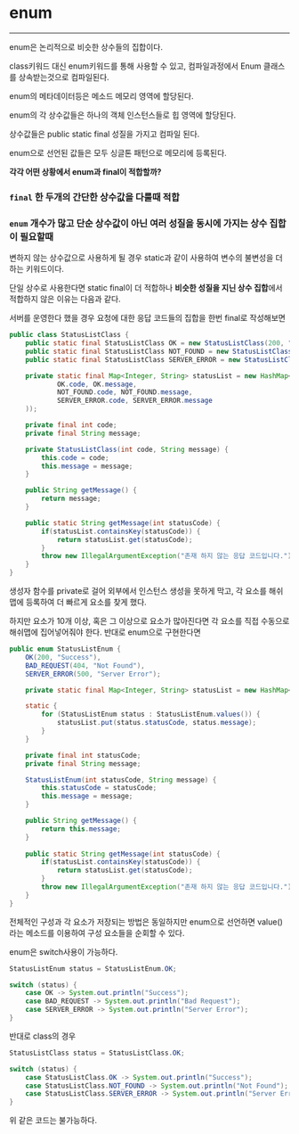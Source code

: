 # enum

---

enum은 논리적으로 비슷한 상수들의 집합이다.

class키워드 대신 enum키워드를 통해 사용할 수 있고, 컴파일과정에서 Enum 클래스를 상속받는것으로 컴파일된다.

enum의 메타데이터등은 메소드 메모리 영역에 할당된다.

enum의 각 상수값들은 하나의 객체 인스턴스들로 힙 영역에 할당된다.

상수값들은 public static final 성질을 가지고 컴파일 된다.

enum으로 선언된 값들은 모두 싱글톤 패턴으로 메모리에 등록된다.

__각각 어떤 상황에서 enum과 final이 적합할까?__

### `final`  한 두개의 간단한 상수값을 다룰때 적합
### `enum`  개수가 많고 단순 상수값이 아닌 여러 성질을 동시에 가지는 상수 집합이 필요할때

변하지 않는 상수값으로 사용하게 될 경우 static과 같이 사용하여 변수의 불변성을 더하는 키워드이다.

단일 상수로 사용한다면 static final이 더 적합하나 **비슷한 성질을 지닌 상수 집합**에서 적합하지 않은 이유는 다음과 같다.

서버를 운영한다 했을 경우 요청에 대한 응답 코드들의 집합을 한번 final로 작성해보면
```java
public class StatusListClass {
    public static final StatusListClass OK = new StatusListClass(200, "Success");
    public static final StatusListClass NOT_FOUND = new StatusListClass(404, "Not Found");
    public static final StatusListClass SERVER_ERROR = new StatusListClass(500, "Server Error");

    private static final Map<Integer, String> statusList = new HashMap<>(Map.of(
            OK.code, OK.message,
            NOT_FOUND.code, NOT_FOUND.message,
            SERVER_ERROR.code, SERVER_ERROR.message
    ));

    private final int code;
    private final String message;

    private StatusListClass(int code, String message) {
        this.code = code;
        this.message = message;
    }

    public String getMessage() {
        return message;
    }

    public static String getMessage(int statusCode) {
        if(statusList.containsKey(statusCode)) {
            return statusList.get(statusCode);
        }
        throw new IllegalArgumentException("존재 하지 않는 응답 코드입니다.");
    }
}
```

생성자 함수를 private로 걸어 외부에서 인스턴스 생성을 못하게 막고,
각 요소를 해쉬맵에 등록하여 더 빠르게 요소를 찾게 했다.

하지만 요소가 10개 이상, 혹은 그 이상으로 요소가 많아진다면 각 요소를 직접 수동으로 해쉬맵에 집어넣어줘야 한다.
반대로 enum으로 구현한다면

```java
public enum StatusListEnum {
    OK(200, "Success"),
    BAD_REQUEST(404, "Not Found"),
    SERVER_ERROR(500, "Server Error");

    private static final Map<Integer, String> statusList = new HashMap<>();

    static {
        for (StatusListEnum status : StatusListEnum.values()) {
            statusList.put(status.statusCode, status.message);
        }
    }

    private final int statusCode;
    private final String message;

    StatusListEnum(int statusCode, String message) {
        this.statusCode = statusCode;
        this.message = message;
    }

    public String getMessage() {
        return this.message;
    }
    
    public static String getMessage(int statusCode) {
        if(statusList.containsKey(statusCode)) {
            return statusList.get(statusCode);
        }
        throw new IllegalArgumentException("존재 하지 않는 응답 코드입니다.");
    }
}
```

전체적인 구성과 각 요소가 저장되는 방법은 동일하지만 enum으로 선언하면 value()라는 메소드를 이용하여
구성 요소들을 순회할 수 있다.

enum은 switch사용이 가능하다.

```java
StatusListEnum status = StatusListEnum.OK;

switch (status) {
    case OK -> System.out.println("Success");
    case BAD_REQUEST -> System.out.println("Bad Request");
    case SERVER_ERROR -> System.out.println("Server Error");
}
```
반대로 class의 경우
```java
StatusListClass status = StatusListClass.OK;

switch (status) { 
    case StatusListClass.OK -> System.out.println("Success");
    case StatusListClass.NOT_FOUND -> System.out.println("Not Found");
    case StatusListClass.SERVER_ERROR -> System.out.println("Server Error");
}
```
위 같은 코드는 불가능하다.

